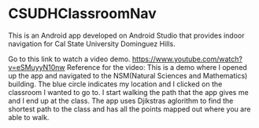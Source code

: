 # CSUDHClassroomNav
This is an Android app developed on Android Studio that provides indoor navigation for Cal State University Dominguez Hills.

Go to this link to watch a video demo. https://www.youtube.com/watch?v=eSMuyyN10nw
Reference for the video: 
This is a demo where I opened up the app and navigated to the NSM(Natural Sciences and Mathematics) building. 
The blue circle indicates my location and I clicked on the classroom I wanted to go to.
I start walking the path that the app gives me and I end up at the class.
The app uses Djikstras aglorithm to find the shortest path to the class and has all the points mapped out where you are able to walk.
